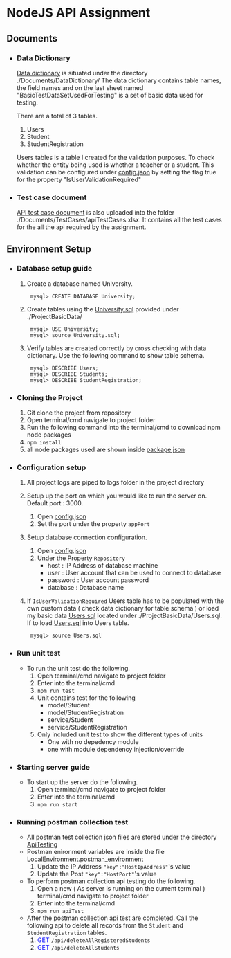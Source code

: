 # NodeJS API Assignment

## Documents
- ### Data Dictionary
    [Data dictionary](./Documents/DataDictionary/) is situated under the directory ./Documents/DataDictionary/
    The data dictionary contains table names, the field names and on the last sheet named "BasicTestDataSetUsedForTesting" is a set of basic data used for testing.

    There are a total of 3 tables.
    1. Users
    2. Student
    3. StudentRegistration

    Users tables is a table I created for the validation purposes. To check whether the entity being used is whether a teacher or a student. This validation can be configured under [config.json](./config.json) by setting the flag true for the property "IsUserValidationRequired"

- ### Test case document
    [API test case document](./Documents/TestCases/) is also uploaded into the folder ./Documents/TestCases/apiTestCases.xlsx. It contains all the test cases for the all the api required by the assignment.


## Environment Setup
- ### Database setup guide
    1. Create a database named University.
        
        
            mysql> CREATE DATABASE University;
    1. Create tables using the [University.sql](./ProjectBasicData/University.sql) provided under ./ProjectBasicData/

            mysql> USE University;
            mysql> source University.sql;
    1. Verify tables are created correctly by cross checking with data dictionary. Use the following command to show table schema.

            mysql> DESCRIBE Users;
            mysql> DESCRIBE Students;
            mysql> DESCRIBE StudentRegistration;
- ### Cloning the Project
    1. Git clone the project from repository     
    1. Open terminal/cmd navigate to project folder
    1. Run the following command into the terminal/cmd to download npm node packages
    1. `npm install`
    1. all node packages used are shown inside [package.json](./package.json)
- ### Configuration setup
    1. All project logs are piped to logs folder in the project directory
    1. Setup up the port on which you would like to run the server on. Default port : 3000.
        1. Open [config.json](./config.json)
        1. Set the port under the property `appPort`
    1. Setup database connection configuration.
        1. Open [config.json](./config.json)
        1. Under the Property `Repository`
            - host : IP Address of database machine
            - user : User account that can be used to connect to database
            - password : User account password
            - database : Database name
    1. If `IsUserValidationRequired` Users table has to be populated with the own custom data ( check data dictionary for table schema ) or load my basic data [Users.sql](./ProjectBasicData/Users.sql) located under ./ProjectBasicData/Users.sql. If to load [Users.sql](./ProjectBasicData/Users.sql) into Users table.
        
            mysql> source Users.sql
- ### Run unit test
    - To run the unit test do the following.
        1. Open terminal/cmd navigate to project folder
        1. Enter into the terminal/cmd
        1. `npm run test`
        1. Unit contains test for the following
            - model/Student
            - model/StudentRegistration
            - service/Student
            - service/StudentRegistration
        1. Only included unit test to show the different types of units
            - One with no depedency module
            - one with module dependency injection/override
- ### Starting server guide
    - To start up the server do the following.
        1. Open terminal/cmd navigate to project folder
        1. Enter into the terminal/cmd
        1. `npm run start` 
- ### Running postman collection test
    - All postman test collection json files are stored under the directory [ApiTesting](./ApiTesting)
    - Postman enironment variables are inside the file [LocalEnvironment.postman_environment](./ApiTesting/LocalEnvironment.postman_environment.json)
        1. Update the IP Address `"key":"HostIpAddress"`'s value
        1. Update the Post `"key":"HostPort"`'s value
    - To perform postman collection api testing do the following.
        1. Open a new ( As server is running on the current terminal ) terminal/cmd navigate to project folder
        1. Enter into the terminal/cmd
        1. `npm run apiTest`
    - After the postman collection api test are completed. Call the following api to delete all records from the `Student` and `StudentRegistration` tables.
        1. <span style="color:blue">GET</span> `/api/deleteAllRegisteredStudents`
        1. <span style="color:blue">GET</span> `/api/deleteAllStudents`
    
